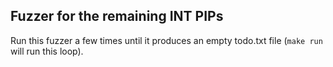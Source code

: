 
Fuzzer for the remaining INT PIPs
---------------------------------

Run this fuzzer a few times until it produces an empty todo.txt file (`make run` will run this loop).

